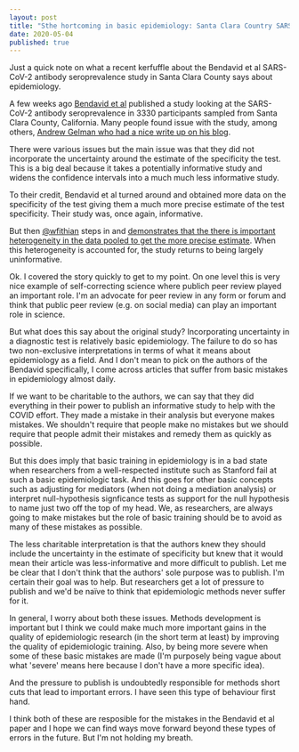 ```yaml
---
layout: post
title: "Sthe hortcoming in basic epidemiology: Santa Clara Country SARS-Cov-2 antibody seroprevalence study"
date: 2020-05-04
published: true
---
```


Just a quick note on what a recent kerfuffle about the Bendavid et al SARS-CoV-2 antibody seroprevalence study in Santa Clara County says about epidemiology. 

A few weeks ago [Bendavid et al](https://www.medrxiv.org/content/10.1101/2020.04.14.20062463v2) published a study looking at the SARS-CoV-2 antibody seroprevalence in 3330 participants sampled from Santa Clara County, California. Many people found issue with the study, among others, [Andrew Gelman who had a nice write up on his blog](https://statmodeling.stat.columbia.edu/2020/04/19/fatal-flaws-in-stanford-study-of-coronavirus-prevalence/).

There were various issues but the main issue was that they did not incorporate the uncertainty around the estimate of the specificity the test. This is a big deal because it takes a potentially informative study and widens the confidence intervals into a much much less informative study.

To their credit, Bendavid et al turned around and obtained more data on the specificity of the test giving them a much more precise estimate of the test specificity. Their study was, once again, informative.

But then [\@wfithian](https://twitter.com/wfithian) steps in and [demonstrates that the there is important heterogeneity in the data pooled to get the more precise estimate](https://twitter.com/wfithian/status/1256308404194144256). When this heterogeneity is accounted for, the study returns to being largely uninformative. 

Ok. I covered the story quickly to get to my point. On one level this is very nice example of self-correcting science where publich peer review played an important role. I'm an advocate for peer review in any form or forum and think that public peer review (e.g. on social media) can play an important role in science.

But what does this say about the original study? Incorporating uncertainty in a diagnostic test is relatively basic epidemiology. The failure to do so has two non-exclusive interpretations in terms of what it means about epidemiology as a field. And I don't mean to pick on the authors of the Bendavid specifically, I come across articles that suffer from basic mistakes in epidemiology almost daily.

If we want to be charitable to the authors, we can say that they did everything in their power to publish an informative study to help with the COVID effort. They made a mistake in their analysis but everyone makes mistakes. We shouldn't require that people make no mistakes but we should require that people admit their mistakes and remedy them as quickly as possible. 

But this does imply that basic training in epidemiology is in a bad state when researchers from a well-respected institute such as Stanford fail at such a basic epidemiologic task. And this goes for other basic concepts such as adjusting for mediators (when not doing a mediation analysis) or interpret null-hypothesis signficance tests as support for the null hypothesis to name just two off the top of my head. We, as researchers, are always going to make mistakes but the role of basic training should be to avoid as many of these mistakes as possible. 

The less charitable interpretation is that the authors knew they should include the uncertainty in the estimate of specificity but knew that it would mean their article was less-informative and more difficult to publish. Let me be clear that I don't think that the authors' sole purpose was to publish. I'm certain their goal was to help. But researchers get a lot of pressure to publish and we'd be naïve to think that epidemiologic methods never suffer for it. 

In general, I worry about both these issues. Methods development is important but I think we could make much more important gains in the quality of epidemiologic research (in the short term at least) by improving the quality of epidemiologic training. Also, by being more severe when some of these basic mistakes are made (I'm purposely being vague about what 'severe' means here because I don't have a more specific idea).

And the pressure to publish is undoubtedly responsible for methods short cuts that lead to important errors. I have seen this type of behaviour first hand.

I think both of these are resposible for the mistakes in the Bendavid et al paper and I hope we can find ways move forward beyond these types of errors in the future. But I'm not holding my breath. 